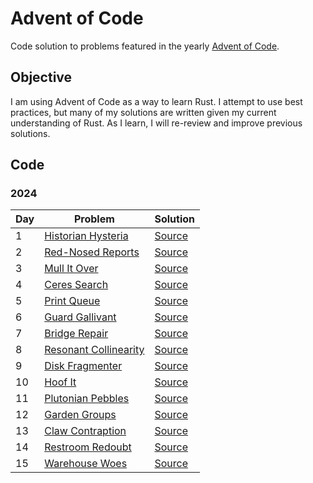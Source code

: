 # Advent of Code

Code solution to problems featured in the yearly [Advent of Code](https://adventofcode.com/).

## Objective
I am using Advent of Code as a way to learn Rust. I attempt to use best practices, but many of my solutions are written given my current understanding of Rust. As I learn, I will re-review and improve previous solutions.

## Code
### 2024
| Day | Problem | Solution |
| --- | ------- | -------- |
| 1   | [Historian Hysteria](https://adventofcode.com/2024/day/1) | [Source](src/year2024/day01.rs) |
| 2   | [Red-Nosed Reports](https://adventofcode.com/2024/day/2) | [Source](src/year2024/day02.rs) |
| 3   | [Mull It Over](https://adventofcode.com/2024/day/3) | [Source](src/year2024/day03.rs) |
| 4   | [Ceres Search](https://adventofcode.com/2024/day/4) | [Source](src/year2024/day04.rs) |
| 5   | [Print Queue](https://adventofcode.com/2024/day/5) | [Source](src/year2024/day05.rs) |
| 6   | [Guard Gallivant](https://adventofcode.com/2024/day/6) | [Source](src/year2024/day06.rs) |
| 7   | [Bridge Repair](https://adventofcode.com/2024/day/7) | [Source](src/year2024/day07.rs) |
| 8   | [Resonant Collinearity](https://adventofcode.com/2024/day/8) | [Source](src/year2024/day08.rs) |
| 9   | [Disk Fragmenter](https://adventofcode.com/2024/day/9) | [Source](src/year2024/day09.rs) |
| 10  | [Hoof It](https://adventofcode.com/2024/day/10) | [Source](src/year2024/day10.rs) |
| 11  | [Plutonian Pebbles](https://adventofcode.com/2024/day/11) | [Source](src/year2024/day11.rs) |
| 12  | [Garden Groups](https://adventofcode.com/2024/day/12) | [Source](src/year2024/day12.rs) |
| 13  | [Claw Contraption](https://adventofcode.com/2024/day/13) | [Source](src/year2024/day13.rs) |
| 14  | [Restroom Redoubt](https://adventofcode.com/2024/day/14) | [Source](src/year2024/day14.rs) |
| 15  | [Warehouse Woes](https://adventofcode.com/2024/day/15) | [Source](src/year2024/day15.rs) |